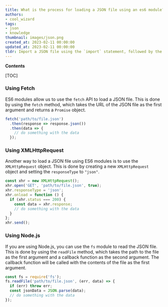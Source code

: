 ```yaml
---
title: What is the process for loading a JSON file using an es6 module?
authors:
- cool_wizard
tags:
- json
- knowledge
thumbnail: images/json.png
created_at: 2023-02-11 00:00:00
updated_at: 2023-02-11 00:00:00
tldr: Import a JSON file using the `import` statement, followed by the path to the JSON file.
---
```


**Contents**

[TOC]

### Using Fetch

ES6 modules allow us to use the `fetch` API to load a JSON file. This is done by using the `fetch` method, which takes the URL of the JSON file as the first argument and returns a `Promise` object.

```js
fetch('path/to/file.json')
  .then(response => response.json())
  .then(data => {
    // do something with the data
  });
```

### Using XMLHttpRequest

Another way to load a JSON file using ES6 modules is to use the `XMLHttpRequest` object. This is done by creating a new `XMLHttpRequest` object and setting the `responseType` to `"json"`.

```js
const xhr = new XMLHttpRequest();
xhr.open('GET', 'path/to/file.json', true);
xhr.responseType = 'json';
xhr.onload = function () {
  if (xhr.status === 200) {
    const data = xhr.response;
    // do something with the data
  }
};
xhr.send();
```

### Using Node.js

If you are using Node.js, you can use the `fs` module to read the JSON file. This is done by using the `readFile` method, which takes the path to the file as the first argument and a callback function as the second argument. The callback function will be called with the contents of the file as the first argument.

```js
const fs = require('fs');
fs.readFile('path/to/file.json', (err, data) => {
  if (err) throw err;
  const jsonData = JSON.parse(data);
  // do something with the data
});
```
